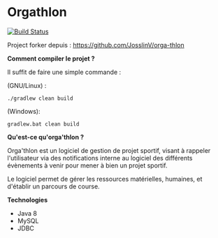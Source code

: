 # Orgathlon

[![Build Status](https://travis-ci.org/Linuxydable/orga-thlon.svg?branch=master)](https://travis-ci.org/Linuxydable/orga-thlon)

Project forker depuis : https://github.com/JosslinV/orga-thlon

**Comment compiler le projet ?**

Il suffit de faire une simple commande :

(GNU/Linux) :
```
./gradlew clean build
```

(Windows):
```
gradlew.bat clean build
```

**Qu'est-ce qu'orga'thlon ?**

Orga'thlon est un logiciel de gestion de projet sportif, visant à rappeler l'utilisateur via des notifications interne au logiciel des différents évènements à venir pour mener à bien un projet sportif.

Le logiciel permet de gérer les ressources matérielles, humaines, et d'établir un parcours de course.

**Technologies**
- Java 8
- MySQL
- JDBC
